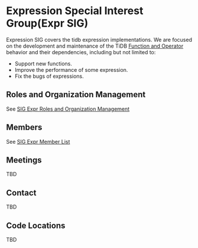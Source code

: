 # Expression Special Interest Group(Expr SIG)

Expression SIG covers the tidb expression implementations. We are focused on
the development and maintenance of the TiDB [Function and
Operator](https://pingcap.com/docs/dev/reference/sql/functions-and-operators/reference/)
behavior and their dependencies, including but not limited to:

* Support new functions.
* Improve the performance of some expression.
* Fix the bugs of expressions.

## Roles and Organization Management

See [SIG Expr Roles and Organization Management](./roles-and-organization-management.md)

## Members

See [SIG Expr Member List](./member-list.md)

## Meetings

TBD

## Contact

TBD

## Code Locations

TBD
